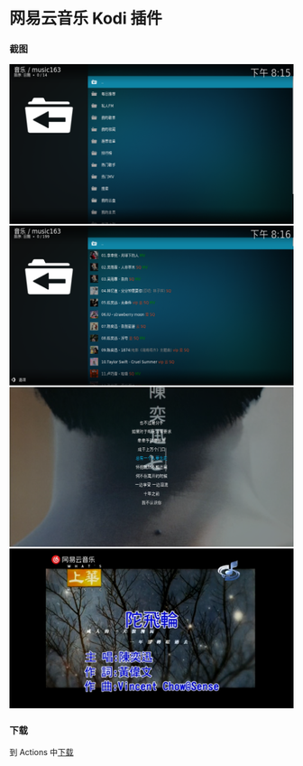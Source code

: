 # 网易云音乐 Kodi 插件

### 截图

![主页](public/home.png)
![歌单](public/playlist.png)
![播放歌曲](public/song.png)
![播放MV](public/mv.png)

### 下载

到 Actions 中[下载](https://github.com/chen310/plugin.audio.music163/actions)
